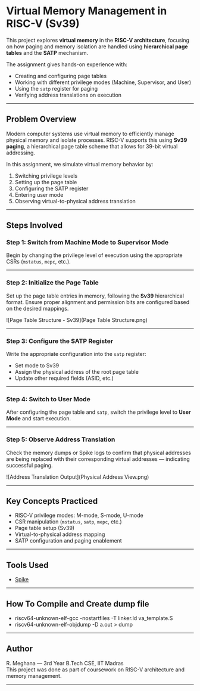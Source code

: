 #  Virtual Memory Management in RISC-V (Sv39)

This project explores **virtual memory** in the **RISC-V architecture**, focusing on how paging and memory isolation are handled using **hierarchical page tables** and the **SATP** mechanism.

The assignment gives hands-on experience with:
- Creating and configuring page tables
- Working with different privilege modes (Machine, Supervisor, and User)
- Using the `satp` register for paging
- Verifying address translations on execution

---

##  Problem Overview

Modern computer systems use virtual memory to efficiently manage physical memory and isolate processes. RISC-V supports this using **Sv39 paging**, a hierarchical page table scheme that allows for 39-bit virtual addressing.

In this assignment, we simulate virtual memory behavior by:

1. Switching privilege levels
2. Setting up the page table
3. Configuring the SATP register
4. Entering user mode
5. Observing virtual-to-physical address translation

---

##  Steps Involved

###  Step 1: Switch from Machine Mode to Supervisor Mode

Begin by changing the privilege level of execution using the appropriate CSRs (`mstatus`, `mepc`, etc.).

---

###  Step 2: Initialize the Page Table

Set up the page table entries in memory, following the **Sv39** hierarchical format. Ensure proper alignment and permission bits are configured based on the desired mappings.


![Page Table Structure - Sv39](Page Table Structure.png)

---

###  Step 3: Configure the SATP Register

Write the appropriate configuration into the `satp` register:
- Set mode to Sv39
- Assign the physical address of the root page table
- Update other required fields (ASID, etc.)

---

###  Step 4: Switch to User Mode

After configuring the page table and `satp`, switch the privilege level to **User Mode** and start execution.

---

###  Step 5: Observe Address Translation

Check the memory dumps or Spike logs to confirm that physical addresses are being replaced with their corresponding virtual addresses — indicating successful paging.


![Address Translation Output](Physical Address View.png)

---

##  Key Concepts Practiced

- RISC-V privilege modes: M-mode, S-mode, U-mode
- CSR manipulation (`mstatus`, `satp`, `mepc`, etc.)
- Page table setup (Sv39)
- Virtual-to-physical address mapping
- SATP configuration and paging enablement

---

##  Tools Used

- [Spike](https://github.com/riscv-software-src/riscv-isa-sim)

---
## How To Compile and Create dump file

- riscv64-unknown-elf-gcc -nostartfiles -T linker.ld va_template.S
- riscv64-unknown-elf-objdump -D a.out > dump
 
---

##  Author

R. Meghana — 3rd Year B.Tech CSE, IIT Madras  
This project was done as part of coursework on RISC-V architecture and memory management.

---

